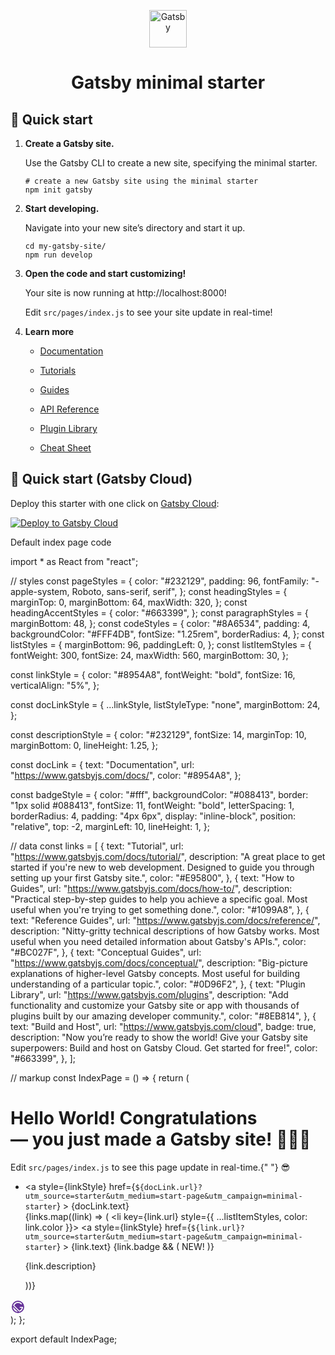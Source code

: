 <p align="center">
  <a href="https://www.gatsbyjs.com/?utm_source=starter&utm_medium=readme&utm_campaign=minimal-starter">
    <img alt="Gatsby" src="https://www.gatsbyjs.com/Gatsby-Monogram.svg" width="60" />
  </a>
</p>
<h1 align="center">
  Gatsby minimal starter
</h1>

## 🚀 Quick start

1.  **Create a Gatsby site.**

    Use the Gatsby CLI to create a new site, specifying the minimal starter.

    ```shell
    # create a new Gatsby site using the minimal starter
    npm init gatsby
    ```

2.  **Start developing.**

    Navigate into your new site’s directory and start it up.

    ```shell
    cd my-gatsby-site/
    npm run develop
    ```

3.  **Open the code and start customizing!**

    Your site is now running at http://localhost:8000!

    Edit `src/pages/index.js` to see your site update in real-time!

4.  **Learn more**

    - [Documentation](https://www.gatsbyjs.com/docs/?utm_source=starter&utm_medium=readme&utm_campaign=minimal-starter)

    - [Tutorials](https://www.gatsbyjs.com/tutorial/?utm_source=starter&utm_medium=readme&utm_campaign=minimal-starter)

    - [Guides](https://www.gatsbyjs.com/tutorial/?utm_source=starter&utm_medium=readme&utm_campaign=minimal-starter)

    - [API Reference](https://www.gatsbyjs.com/docs/api-reference/?utm_source=starter&utm_medium=readme&utm_campaign=minimal-starter)

    - [Plugin Library](https://www.gatsbyjs.com/plugins?utm_source=starter&utm_medium=readme&utm_campaign=minimal-starter)

    - [Cheat Sheet](https://www.gatsbyjs.com/docs/cheat-sheet/?utm_source=starter&utm_medium=readme&utm_campaign=minimal-starter)

## 🚀 Quick start (Gatsby Cloud)

Deploy this starter with one click on [Gatsby Cloud](https://www.gatsbyjs.com/cloud/):

[<img src="https://www.gatsbyjs.com/deploynow.svg" alt="Deploy to Gatsby Cloud">](https://www.gatsbyjs.com/dashboard/deploynow?url=https://github.com/gatsbyjs/gatsby-starter-minimal)



Default index page code


import * as React from "react";

// styles
const pageStyles = {
  color: "#232129",
  padding: 96,
  fontFamily: "-apple-system, Roboto, sans-serif, serif",
};
const headingStyles = {
  marginTop: 0,
  marginBottom: 64,
  maxWidth: 320,
};
const headingAccentStyles = {
  color: "#663399",
};
const paragraphStyles = {
  marginBottom: 48,
};
const codeStyles = {
  color: "#8A6534",
  padding: 4,
  backgroundColor: "#FFF4DB",
  fontSize: "1.25rem",
  borderRadius: 4,
};
const listStyles = {
  marginBottom: 96,
  paddingLeft: 0,
};
const listItemStyles = {
  fontWeight: 300,
  fontSize: 24,
  maxWidth: 560,
  marginBottom: 30,
};

const linkStyle = {
  color: "#8954A8",
  fontWeight: "bold",
  fontSize: 16,
  verticalAlign: "5%",
};

const docLinkStyle = {
  ...linkStyle,
  listStyleType: "none",
  marginBottom: 24,
};

const descriptionStyle = {
  color: "#232129",
  fontSize: 14,
  marginTop: 10,
  marginBottom: 0,
  lineHeight: 1.25,
};

const docLink = {
  text: "Documentation",
  url: "https://www.gatsbyjs.com/docs/",
  color: "#8954A8",
};

const badgeStyle = {
  color: "#fff",
  backgroundColor: "#088413",
  border: "1px solid #088413",
  fontSize: 11,
  fontWeight: "bold",
  letterSpacing: 1,
  borderRadius: 4,
  padding: "4px 6px",
  display: "inline-block",
  position: "relative",
  top: -2,
  marginLeft: 10,
  lineHeight: 1,
};

// data
const links = [
  {
    text: "Tutorial",
    url: "https://www.gatsbyjs.com/docs/tutorial/",
    description:
      "A great place to get started if you're new to web development. Designed to guide you through setting up your first Gatsby site.",
    color: "#E95800",
  },
  {
    text: "How to Guides",
    url: "https://www.gatsbyjs.com/docs/how-to/",
    description:
      "Practical step-by-step guides to help you achieve a specific goal. Most useful when you're trying to get something done.",
    color: "#1099A8",
  },
  {
    text: "Reference Guides",
    url: "https://www.gatsbyjs.com/docs/reference/",
    description:
      "Nitty-gritty technical descriptions of how Gatsby works. Most useful when you need detailed information about Gatsby's APIs.",
    color: "#BC027F",
  },
  {
    text: "Conceptual Guides",
    url: "https://www.gatsbyjs.com/docs/conceptual/",
    description:
      "Big-picture explanations of higher-level Gatsby concepts. Most useful for building understanding of a particular topic.",
    color: "#0D96F2",
  },
  {
    text: "Plugin Library",
    url: "https://www.gatsbyjs.com/plugins",
    description:
      "Add functionality and customize your Gatsby site or app with thousands of plugins built by our amazing developer community.",
    color: "#8EB814",
  },
  {
    text: "Build and Host",
    url: "https://www.gatsbyjs.com/cloud",
    badge: true,
    description:
      "Now you’re ready to show the world! Give your Gatsby site superpowers: Build and host on Gatsby Cloud. Get started for free!",
    color: "#663399",
  },
];

// markup
const IndexPage = () => {
  return (
    <main style={pageStyles}>
      <title>Home Page</title>
      <h1 style={headingStyles}>
        Hello World! Congratulations
        <br />
        <span style={headingAccentStyles}>— you just made a Gatsby site! </span>
        <span role="img" aria-label="Party popper emojis">
          🎉🎉🎉
        </span>
      </h1>
      <p style={paragraphStyles}>
        Edit <code style={codeStyles}>src/pages/index.js</code> to see this page
        update in real-time.{" "}
        <span role="img" aria-label="Sunglasses smiley emoji">
          😎
        </span>
      </p>
      <ul style={listStyles}>
        <li style={docLinkStyle}>
          <a
            style={linkStyle}
            href={`${docLink.url}?utm_source=starter&utm_medium=start-page&utm_campaign=minimal-starter`}
          >
            {docLink.text}
          </a>
        </li>
        {links.map((link) => (
          <li key={link.url} style={{ ...listItemStyles, color: link.color }}>
            <span>
              <a
                style={linkStyle}
                href={`${link.url}?utm_source=starter&utm_medium=start-page&utm_campaign=minimal-starter`}
              >
                {link.text}
              </a>
              {link.badge && (
                <span style={badgeStyle} aria-label="New Badge">
                  NEW!
                </span>
              )}
              <p style={descriptionStyle}>{link.description}</p>
            </span>
          </li>
        ))}
      </ul>
      <img
        alt="Gatsby G Logo"
        src="data:image/svg+xml,%3Csvg width='24' height='24' fill='none' xmlns='http://www.w3.org/2000/svg'%3E%3Cpath d='M12 2a10 10 0 110 20 10 10 0 010-20zm0 2c-3.73 0-6.86 2.55-7.75 6L14 19.75c3.45-.89 6-4.02 6-7.75h-5.25v1.5h3.45a6.37 6.37 0 01-3.89 4.44L6.06 9.69C7 7.31 9.3 5.63 12 5.63c2.13 0 4 1.04 5.18 2.65l1.23-1.06A7.959 7.959 0 0012 4zm-8 8a8 8 0 008 8c.04 0 .09 0-8-8z' fill='%23639'/%3E%3C/svg%3E"
      />
    </main>
  );
};

export default IndexPage;
